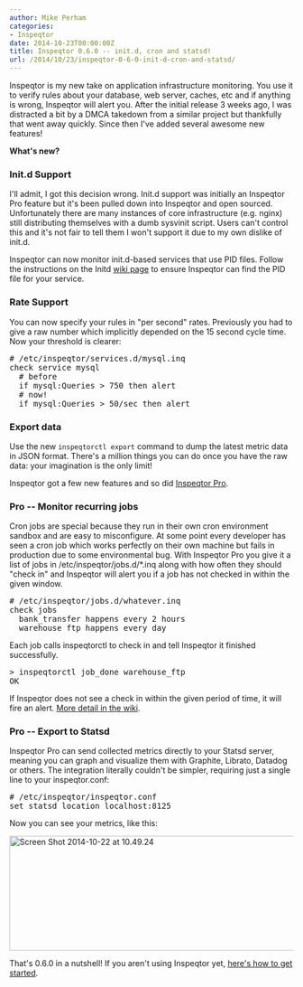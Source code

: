 ```yaml
---
author: Mike Perham
categories:
- Inspeqtor
date: 2014-10-23T00:00:00Z
title: Inspeqtor 0.6.0 -- init.d, cron and statsd!
url: /2014/10/23/inspeqtor-0-6-0-init-d-cron-and-statsd/
---
```


Inspeqtor is my new take on application infrastructure monitoring. You use it to verify rules about your database, web server, caches, etc and if anything is wrong, Inspeqtor will alert you. After the initial release 3 weeks ago, I was distracted a bit by a DMCA takedown from a similar project but thankfully that went away quickly. Since then I've added several awesome new features!

**What's new?**
<!--more-->

### Init.d Support

I'll admit, I got this decision wrong. Init.d support was initially an Inspeqtor Pro feature but it's been pulled down into Inspeqtor and open sourced. Unfortunately there are many instances of core infrastructure (e.g. nginx) still distributing themselves with a dumb sysvinit script. Users can't control this and it's not fair to tell them I won't support it due to my own dislike of init.d.

Inspeqtor can now monitor init.d-based services that use PID files. Follow the instructions on the Initd [wiki page][1] to ensure Inspeqtor can find the PID file for your service.

### Rate Support

You can now specify your rules in "per second" rates. Previously you had to give a raw number which implicitly depended on the 15 second cycle time. Now your threshold is clearer:

<pre>
# /etc/inspeqtor/services.d/mysql.inq
check service mysql
  # before
  if mysql:Queries &gt; 750 then alert
  # now!
  if mysql:Queries &gt; 50/sec then alert
</pre>

### Export data

Use the new `inspeqtorctl export` command to dump the latest metric data in JSON format. There's a million things you can do once you have the raw data: your imagination is the only limit!

Inspeqtor got a few new features and so did [Inspeqtor Pro][2].

### Pro -- Monitor recurring jobs

Cron jobs are special because they run in their own cron environment sandbox and are easy to misconfigure. At some point every developer has seen a cron job which works perfectly on their own machine but fails in production due to some environmental bug. With Inspeqtor Pro you give it a list of jobs in /etc/inspeqtor/jobs.d/*.inq along with how often they should "check in" and Inspeqtor will alert you if a job has not checked in within the given window.

<pre>
# /etc/inspeqtor/jobs.d/whatever.inq
check jobs
  bank_transfer happens every 2 hours
  warehouse_ftp happens every day
</pre>

Each job calls inspeqtorctl to check in and tell Inspeqtor it finished successfully.

<pre>
&gt; inspeqtorctl job_done warehouse_ftp
OK
</pre>

If Inspeqtor does not see a check in within the given period of time, it will fire an alert. [More detail in the wiki][3].

### Pro -- Export to Statsd

Inspeqtor Pro can send collected metrics directly to your Statsd server, meaning you can graph and visualize them with Graphite, Librato, Datadog or others. The integration literally couldn't be simpler, requiring just a single line to your inspeqtor.conf:

<pre>
# /etc/inspeqtor/inspeqtor.conf
set statsd_location localhost:8125
</pre>

Now you can see your metrics, like this:

[<img src="/wp-content/uploads/2014/10/Screen-Shot-2014-10-22-at-10.49.24.png" alt="Screen Shot 2014-10-22 at 10.49.24" width="623" height="203" class="alignnone size-full wp-image-1979" />][4]

That's 0.6.0 in a nutshell! If you aren't using Inspeqtor yet, [here's how to get started][5].

 [1]: https://github.com/mperham/inspeqtor/wiki/Initd
 [2]: http://contribsys.com/inspeqtor
 [3]: https://github.com/mperham/inspeqtor/wiki/Pro-Recurring-Jobs
 [4]: http://www.mikeperham.com/wp-content/uploads/2014/10/Screen-Shot-2014-10-22-at-10.49.24.png
 [5]: https://github.com/mperham/inspeqtor/wiki
